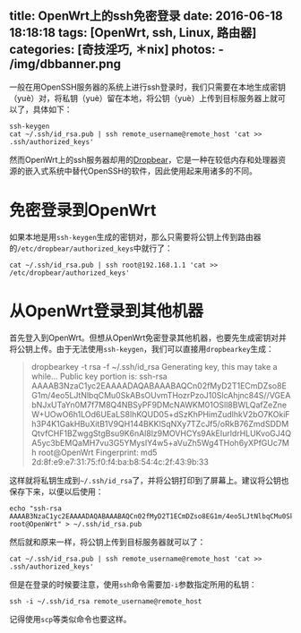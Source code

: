 title: OpenWrt上的ssh免密登录
date: 2016-06-18 18:18:18
tags: [OpenWrt, ssh, Linux, 路由器]
categories: [奇技淫巧, ＊nix]
photos: 
	- /img/dbbanner.png
---

一般在用OpenSSH服务器的系统上进行ssh登录时，我们只需要在本地生成密钥（yuè）对，将私钥（yuè）留在本地，将公钥（yuè）上传到目标服务器上就可以了，具体如下：

	ssh-keygen
	cat ~/.ssh/id_rsa.pub | ssh remote_username@remote_host 'cat >> .ssh/authorized_keys'
	
然而OpenWrt上的ssh服务器却用的[Dropbear](https://matt.ucc.asn.au/dropbear/dropbear.html)，它是一种在较低内存和处理器资源的嵌入式系统中替代OpenSSH的软件，因此使用起来用诸多的不同。

# 免密登录到OpenWrt
如果本地是用`ssh-keygen`生成的密钥对，那么只需要将公钥上传到路由器的`/etc/dropbear/authorized_keys`中就行了：

	cat ~/.ssh/id_rsa.pub | ssh root@192.168.1.1 'cat >> /etc/dropbear/authorized_keys'

# 从OpenWrt登录到其他机器
首先登入到OpenWrt。但想从OpenWrt免密登录其他机器，也要先生成密钥对并将公钥上传。由于无法使用`ssh-keygen`，我们可以直接用`dropbearkey`生成：

> dropbearkey -t rsa -f ~/.ssh/id_rsa
> Generating key, this may take a while...
> Public key portion is:
> ssh-rsa AAAAB3NzaC1yc2EAAAADAQABAAABAQCn02fMyD2T1ECmDZso8EG1m/4eo5LJtNlbqCMu0SkABsOUvmTHozrPzoJ10SlcAhjnc84S//VGEAbNJxUTaYn0M7f7M8Q4NBSyPF9DMcNAWKM01OSll8BWLQafZeZneW+UOwO6h1LOd6UEaLS8lhKQUD05+dSzKhPHimZudlhkV2bO7KOkiFh3P4K1GakHBuXitB1V9QH144BKKlSqNXy7TZcJf5/oRkB76ZmdSDDMQtvfCHF1BZwggStgBsu9K6nAl8lz9MOVHCYs9AkEIurldrHLUKvoGJ4QA5yc3bEMQaMH7vu3G5YMysIY4w5+aVuZh5Wg4THoh6yXPfGUc7Mh root@OpenWrt
> Fingerprint: md5 2d:8f:e9:e7:31:75:f0:f4:ba:b8:54:4c:2f:43:9b:33
	
这样就将私钥生成到`~/.ssh/id_rsa`了，并将公钥打印到了屏幕上。建议将公钥也保存下来，以便以后使用：

	echo "ssh-rsa AAAAB3NzaC1yc2EAAAADAQABAAABAQCn02fMyD2T1ECmDZso8EG1m/4eo5LJtNlbqCMu0SkABsOUvmTHozrPzoJ10SlcAhjnc84S//VGEAbNJxUTaYn0M7f7M8Q4NBSyPF9DMcNAWKM01OSll8BWLQafZeZneW+UOwO6h1LOd6UEaLS8lhKQUD05+dSzKhPHimZudlhkV2bO7KOkiFh3P4K1GakHBuXitB1V9QH144BKKlSqNXy7TZcJf5/oRkB76ZmdSDDMQtvfCHF1BZwggStgBsu9K6nAl8lz9MOVHCYs9AkEIurldrHLUKvoGJ4QA5yc3bEMQaMH7vu3G5YMysIY4w5+aVuZh5Wg4THoh6yXPfGUc7Mh root@OpenWrt" > ~/.ssh/id_rsa.pub
	
然后就和原来一样，将公钥上传到目标服务器就可以了：

	cat ~/.ssh/id_rsa.pub | ssh remote_username@remote_host 'cat >> .ssh/authorized_keys'
	
但是在登录的时候要注意，使用`ssh`命令需要加`-i`参数指定所用的私钥：
	
	ssh -i ~/.ssh/id_rsa remote_username@remote_host
	
记得使用`scp`等类似命令也要这样。